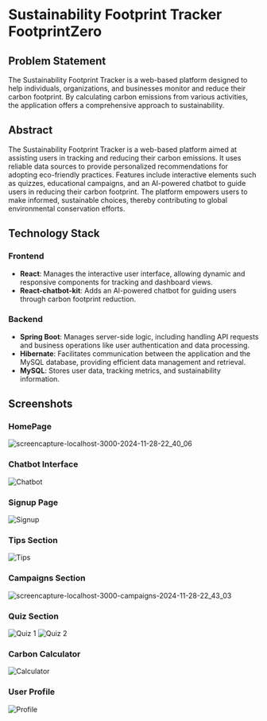 # Sustainability Footprint Tracker  FootprintZero

## Problem Statement
The Sustainability Footprint Tracker is a web-based platform designed to help individuals, organizations, and businesses monitor and reduce their carbon footprint. By calculating carbon emissions from various activities, the application offers a comprehensive approach to sustainability.

## Abstract
The Sustainability Footprint Tracker is a web-based platform aimed at assisting users in tracking and reducing their carbon emissions. It uses reliable data sources to provide personalized recommendations for adopting eco-friendly practices. Features include interactive elements such as quizzes, educational campaigns, and an AI-powered chatbot to guide users in reducing their carbon footprint. The platform empowers users to make informed, sustainable choices, thereby contributing to global environmental conservation efforts.

## Technology Stack

### Frontend
- **React**: Manages the interactive user interface, allowing dynamic and responsive components for tracking and dashboard views.
- **React-chatbot-kit**: Adds an AI-powered chatbot for guiding users through carbon footprint reduction.

### Backend
- **Spring Boot**: Manages server-side logic, including handling API requests and business operations like user authentication and data processing.
- **Hibernate**: Facilitates communication between the application and the MySQL database, providing efficient data management and retrieval.
- **MySQL**: Stores user data, tracking metrics, and sustainability information.


## Screenshots

### HomePage
![screencapture-localhost-3000-2024-11-28-22_40_06](https://github.com/user-attachments/assets/1d46592a-6fa1-4efa-9d3d-cfc0d4a0846d)

### Chatbot Interface
![Chatbot](https://github.com/user-attachments/assets/cf3b3679-2bce-4808-85ca-58e55dbfabc4) 

### Signup Page
![Signup](https://github.com/user-attachments/assets/3cf6ee1b-ad87-4a35-b17d-9ac9d20ebab0)

### Tips Section
![Tips](https://github.com/user-attachments/assets/1d44925d-7d48-45e4-b2db-7c820c24735e)

### Campaigns Section
![screencapture-localhost-3000-campaigns-2024-11-28-22_43_03](https://github.com/user-attachments/assets/2c7f831e-f8ab-4c7e-b60d-97ae5580e24a)

### Quiz Section
![Quiz 1](https://github.com/user-attachments/assets/8517d41d-327a-4167-ad2d-3510c40ed1d2) ![Quiz 2](https://github.com/user-attachments/assets/9eae0aa2-3c77-4956-a2d6-b85e4a253f18)

### Carbon Calculator
![Calculator](https://github.com/user-attachments/assets/c38cabfc-5903-4284-9451-bc069add4748)

### User Profile
![Profile](https://github.com/user-attachments/assets/993a04ee-2d0d-4154-b668-4a64d46e48a1)












